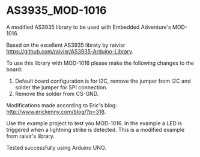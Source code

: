 # AS3935_MOD-1016
A modified AS3935 library to be used with Embedded Adventure's MOD-1016.

Based on the excellent AS3935 libraty by raivisr https://github.com/raivisr/AS3935-Arduino-Library.

To use this library with MOD-1016 please make the following changes to the board:
1) Default board configuration is for I2C, remove the jumper from I2C and solder the jumper for SPI connection.
2) Remove the solder from CS-GND.

Modifications made according to Eric's blog: http://www.erickenny.com/blog/?p=318.

Use the example project to test you MOD-1016. In the example a LED is triggered when a lightning strike is detected. This is a modified example from raivir's library.

Tested successfully using Arduino UNO.
